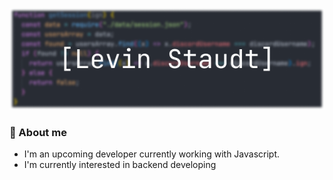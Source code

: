 ![An image with my name](https://github.com/levin-staudt/levin-staudt/blob/main/Group%201%20(1).png?raw=true)

### 👨 About me
- I'm an upcoming developer currently working with Javascript.
- I'm currently interested in backend developing

